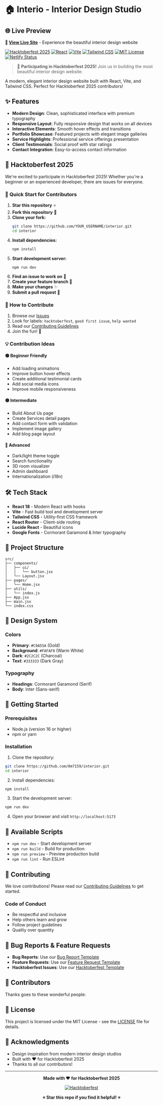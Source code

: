 # 🏠 Interio - Interior Design Studio

## 🌐 Live Preview
**🔗 [View Live Site](https://merry-boba-37d9fd.netlify.app/)** - Experience the beautiful interior design website

[![Hacktoberfest 2025](https://img.shields.io/badge/Hacktoberfest-2025-orange.svg)](https://hacktoberfest.digitalocean.com/)
[![React](https://img.shields.io/badge/React-18.2.0-blue.svg)](https://reactjs.org/)
[![Vite](https://img.shields.io/badge/Vite-4.5.0-646CFF.svg)](https://vitejs.dev/)
[![Tailwind CSS](https://img.shields.io/badge/Tailwind_CSS-3.3.5-38B2AC.svg)](https://tailwindcss.com/)
[![MIT License](https://img.shields.io/badge/License-MIT-green.svg)](https://choosealicense.com/licenses/mit/)
[![Netlify Status](https://api.netlify.com/api/v1/badges/37d9fd-merry-boba/deploy-status)](https://app.netlify.com/sites/merry-boba-37d9fd/deploys)

> 🎃 **Participating in Hacktoberfest 2025!** Join us in building the most beautiful interior design website.

A modern, elegant interior design website built with React, Vite, and Tailwind CSS. Perfect for Hacktoberfest 2025 contributors!

## ✨ Features

- **Modern Design**: Clean, sophisticated interface with premium typography
- **Responsive Layout**: Fully responsive design that works on all devices
- **Interactive Elements**: Smooth hover effects and transitions
- **Portfolio Showcase**: Featured projects with elegant image galleries
- **Service Highlights**: Professional service offerings presentation
- **Client Testimonials**: Social proof with star ratings
- **Contact Integration**: Easy-to-access contact information

## 🎃 Hacktoberfest 2025

We're excited to participate in Hacktoberfest 2025! Whether you're a beginner or an experienced developer, there are issues for everyone.

### 🚀 Quick Start for Contributors

1. **Star this repository** ⭐
2. **Fork this repository** 🍴
3. **Clone your fork:**
   ```bash
   git clone https://github.com/YOUR_USERNAME/interior.git
   cd interior
   ```
4. **Install dependencies:**
   ```bash
   npm install
   ```
5. **Start development server:**
   ```bash
   npm run dev
   ```
6. **Find an issue to work on** 👀
7. **Create your feature branch** 🌟
8. **Make your changes** ✨
9. **Submit a pull request** 🎉

### 🎯 How to Contribute

1. Browse our [Issues](https://github.com/Om7159/interior/issues)
2. Look for labels: `hacktoberfest`, `good first issue`, `help wanted`
3. Read our [Contributing Guidelines](CONTRIBUTING.md)
4. Join the fun! 🎉

### 💡 Contribution Ideas

#### 🟢 Beginner Friendly
- Add loading animations
- Improve button hover effects
- Create additional testimonial cards
- Add social media icons
- Improve mobile responsiveness

#### 🟡 Intermediate
- Build About Us page
- Create Services detail pages
- Add contact form with validation
- Implement image gallery
- Add blog page layout

#### 🔴 Advanced
- Dark/light theme toggle
- Search functionality
- 3D room visualizer
- Admin dashboard
- Internationalization (i18n)

## 🛠️ Tech Stack

- **React 18** - Modern React with hooks
- **Vite** - Fast build tool and development server
- **Tailwind CSS** - Utility-first CSS framework
- **React Router** - Client-side routing
- **Lucide React** - Beautiful icons
- **Google Fonts** - Cormorant Garamond & Inter typography

## 📁 Project Structure

```
src/
├── components/
│   ├── ui/
│   │   └── button.jsx
│   └── Layout.jsx
├── pages/
│   └── Home.jsx
├── utils/
│   └── index.js
├── App.jsx
├── main.jsx
└── index.css
```

## 🎨 Design System

### Colors
- **Primary**: `#C9A55A` (Gold)
- **Background**: `#FAFAF8` (Warm White)  
- **Dark**: `#2C2C2C` (Charcoal)
- **Text**: `#333333` (Dark Gray)

### Typography
- **Headings**: Cormorant Garamond (Serif)
- **Body**: Inter (Sans-serif)

## 🚀 Getting Started

### Prerequisites

- Node.js (version 16 or higher)
- npm or yarn

### Installation

1. Clone the repository:
```bash
git clone https://github.com/Om7159/interior.git
cd interior
```

2. Install dependencies:
```bash
npm install
```

3. Start the development server:
```bash
npm run dev
```

4. Open your browser and visit `http://localhost:5173`

## 📜 Available Scripts

- `npm run dev` - Start development server
- `npm run build` - Build for production
- `npm run preview` - Preview production build
- `npm run lint` - Run ESLint

## 🤝 Contributing

We love contributions! Please read our [Contributing Guidelines](CONTRIBUTING.md) to get started.

### Code of Conduct
- Be respectful and inclusive
- Help others learn and grow
- Follow project guidelines
- Quality over quantity

## 🐛 Bug Reports & Feature Requests

- **Bug Reports**: Use our [Bug Report Template](.github/ISSUE_TEMPLATE/bug_report.md)
- **Feature Requests**: Use our [Feature Request Template](.github/ISSUE_TEMPLATE/feature_request.md)
- **Hacktoberfest Issues**: Use our [Hacktoberfest Template](.github/ISSUE_TEMPLATE/hacktoberfest.md)

## 🌟 Contributors

Thanks goes to these wonderful people:

<!-- ALL-CONTRIBUTORS-LIST:START -->
<!-- This section will be automatically updated -->
<!-- ALL-CONTRIBUTORS-LIST:END -->

## 📄 License

This project is licensed under the MIT License - see the [LICENSE](LICENSE) file for details.

## 🙏 Acknowledgments

- Design inspiration from modern interior design studios
- Built with ❤️ for Hacktoberfest 2025
- Thanks to all our contributors!

---

<div align="center">

**Made with ❤️ for Hacktoberfest 2025**

[![Hacktoberfest](https://img.shields.io/badge/Hacktoberfest-Join%20Us!-orange.svg?style=for-the-badge)](https://hacktoberfest.digitalocean.com/)

**⭐ Star this repo if you find it helpful! ⭐**

</div>